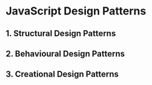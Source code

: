 # JavaScript Design Patterns
## 1. Structural Design Patterns
## 2. Behavioural Design Patterns
## 3. Creational Design Patterns

